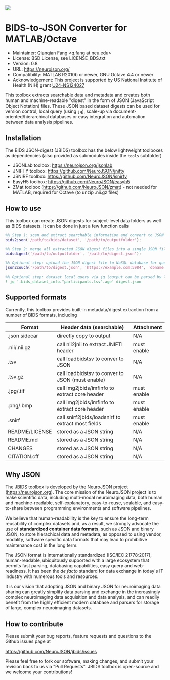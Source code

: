 ![](https://neurojson.org/wiki/upload/neurojson_banner_long.png)

BIDS-to-JSON Converter for MATLAB/Octave
========================================================================================

* Maintainer: Qianqian Fang <q.fang at neu.edu>
* License: BSD License, see LICENSE_BDS.txt
* Version: 0.8
* URL: https://neurojson.org/
* Compatibility: MATLAB R2010b or newer, GNU Octave 4.4 or newer
* Acknowledgement: This project is supported by US National Institute of Health (NIH) 
  grant [U24-NS124027](https://neurojson.org)


This toolbox extracts searchable data and metadata and creates
both human and machine-readable "digest" in the form of JSON
(JavaScript Object Notation) files. These JSON based dataset digests
can be used for version control, local query (using `jq`), scale-up
via document-oriented/hierarchical databases or easy integration and
automation between data analysis pipelines.


## Installation

The BIDS JSON-digest (JBIDS) toolbox has the below lightweight toolboxes as
dependencies (also provided as submodules inside the `tools` subfolder)

- JSONLab toolbox: https://neurojson.org/jsonlab
- JNIFTY toolbox: https://github.com/NeuroJSON/jnifty
- JSNIRF toolbox: https://github.com/NeuroJSON/jsnirfy
- EasyH5 toolbox: https://github.com/NeuroJSON/easyh5
- ZMat toolbox (https://github.com/NeuroJSON/zmat) - not needed for MATLAB,
  required for Octave (to unzip .nii.gz files)

## How to use

This toolbox can create JSON digests for subject-level data folders as well
as BIDS datasets. It can be done in just a few function calls

```matlab
%% Step 1: scan and extract searchable information and convert to JSON
bids2json('/path/to/bids/dataset', '/path/to/outputfolder');

%% Step 2: merge all extracted JSON digest files into a single JSON file
bidsdigest('/path/to/outputfolder', '/path/to/digest.json');

%% Optional step: upload the JSON digest file to NoSQL database for query
json2couch('/path/to/digest.json', 'https://example.com:5984', 'dbname', 'ds001', options)

%% Optional step: dataset local query via jq (output can be parsed by loadjson)
! jq '.bids_dataset_info."participants.tsv".age' digest.json
```

## Supported formats

Currently, this toolbox provides built-in metadata/digest extraction from
a number of BIDS formats, including

| Format       | Header data (searchable)                         | Attachment |
| ------------ | ------------------------------------------------ | ---------- |
| .json sidecar| directly copy to output                          | N/A        |
| .nii/.nii.gz | call nii2jnii to extract JNIFTI header           | must enable|
| .tsv         | call loadbidstsv to conver to JSON               | N/A        |
| .tsv.gz      | call loadbidstsv to conver to JSON (must enable) | N/A        |
| .jpg/.tif    | call img2jbids/imfinfo to extract core header    | must enable|
| .png/.bmp    | call img2jbids/imfinfo to extract core header    | must enable|
| .snirf       | call snirf2jbids/loadsnirf to extract most fields| must enable|
|README/LICENSE| stored as a JSON string                          | N/A        |
|README.md     | stored as a JSON string                          | N/A        |
|CHANGES       | stored as a JSON string                          | N/A        |
|CITATION.cff  | stored as a JSON string                          | N/A        |

## Why JSON

The JBIDS toolbox is developed by the NeuroJSON project
(https://neurojson.org). The core mission of the NeuroJSON project is 
to make scientific data, including multi-modal neuroimaging data, both
human and machine-readable, self-explanatory, easy-to-reuse, scalable, 
and easy-to-share between programming environments and software pipelines.

We believe that human-readability is the key to ensure the long-term
reusability of complex datasets and, as a result, we strongly advocate the
use of **standardized container data formats**, such as JSON and binary
JSON, to store hierachical data and metadata, as opposed to using
vendor, modality, software specific data formats that may lead to
prohibitive maintenance cost in the long term.

The JSON format is internationally standardized (ISO/IEC 21778:2017),
human-readable, ubiquitously supported with a large ecosystem that permits
fast parsing, databasing capabilities, easy query and web-readiness. It has
been the _de facto_ standard for data exchange in today's IT industry with
numerous tools and resources.

It is our vision that adopting JSON and binary JSON for neuroimaging data
sharing can greatly simplify data parsing and exchange in the increasingly 
complex neuroimaging data acquisition and data analysis, and can readily
benefit from the highly efficient modern database and parsers for storage
of large, complex neuroimaging datasets.

## How to contribute

Please submit your bug reports, feature requests and questions to the
Github issues page at

https://github.com/NeuroJSON/jbids/issues

Please feel free to fork our software, making changes, and submit your
revision back to us via "Pull Requests". JBIDS toolbox is open-source and
we welcome your contributions!
